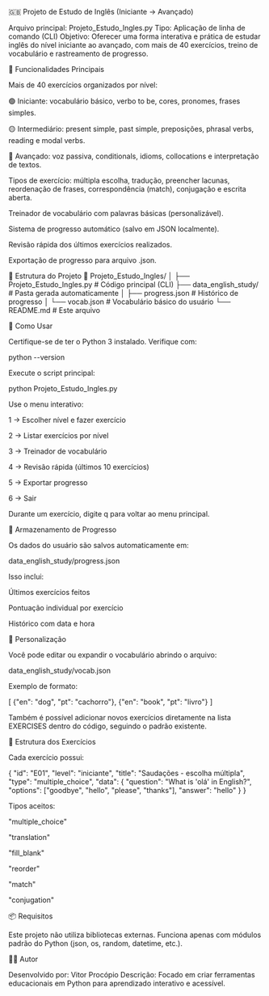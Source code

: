 🇬🇧 Projeto de Estudo de Inglês (Iniciante → Avançado)

Arquivo principal: Projeto_Estudo_Ingles.py
Tipo: Aplicação de linha de comando (CLI)
Objetivo: Oferecer uma forma interativa e prática de estudar inglês do nível iniciante ao avançado, com mais de 40 exercícios, treino de vocabulário e rastreamento de progresso.

🧩 Funcionalidades Principais

Mais de 40 exercícios organizados por nível:

🟢 Iniciante: vocabulário básico, verbo to be, cores, pronomes, frases simples.

🟡 Intermediário: present simple, past simple, preposições, phrasal verbs, reading e modal verbs.

🔴 Avançado: voz passiva, conditionals, idioms, collocations e interpretação de textos.

Tipos de exercício: múltipla escolha, tradução, preencher lacunas, reordenação de frases, correspondência (match), conjugação e escrita aberta.

Treinador de vocabulário com palavras básicas (personalizável).

Sistema de progresso automático (salvo em JSON localmente).

Revisão rápida dos últimos exercícios realizados.

Exportação de progresso para arquivo .json.

🧠 Estrutura do Projeto
📁 Projeto_Estudo_Ingles/
│
├── Projeto_Estudo_Ingles.py       # Código principal (CLI)
├── data_english_study/            # Pasta gerada automaticamente
│   ├── progress.json              # Histórico de progresso
│   └── vocab.json                 # Vocabulário básico do usuário
└── README.md                      # Este arquivo

🚀 Como Usar

Certifique-se de ter o Python 3 instalado.
Verifique com:

python --version


Execute o script principal:

python Projeto_Estudo_Ingles.py


Use o menu interativo:

1 → Escolher nível e fazer exercício

2 → Listar exercícios por nível

3 → Treinador de vocabulário

4 → Revisão rápida (últimos 10 exercícios)

5 → Exportar progresso

6 → Sair

Durante um exercício, digite q para voltar ao menu principal.

💾 Armazenamento de Progresso

Os dados do usuário são salvos automaticamente em:

data_english_study/progress.json


Isso inclui:

Últimos exercícios feitos

Pontuação individual por exercício

Histórico com data e hora

🧩 Personalização

Você pode editar ou expandir o vocabulário abrindo o arquivo:

data_english_study/vocab.json


Exemplo de formato:

[
  {"en": "dog", "pt": "cachorro"},
  {"en": "book", "pt": "livro"}
]


Também é possível adicionar novos exercícios diretamente na lista EXERCISES dentro do código, seguindo o padrão existente.

🧭 Estrutura dos Exercícios

Cada exercício possui:

{
  "id": "E01",
  "level": "iniciante",
  "title": "Saudações - escolha múltipla",
  "type": "multiple_choice",
  "data": {
      "question": "What is 'olá' in English?",
      "options": ["goodbye", "hello", "please", "thanks"],
      "answer": "hello"
  }
}


Tipos aceitos:

"multiple_choice"

"translation"

"fill_blank"

"reorder"

"match"

"conjugation"

📦 Requisitos

Este projeto não utiliza bibliotecas externas.
Funciona apenas com módulos padrão do Python (json, os, random, datetime, etc.).

🧑‍💻 Autor

Desenvolvido por: Vitor Procópio
Descrição: Focado em criar ferramentas educacionais em Python para aprendizado interativo e acessível.
